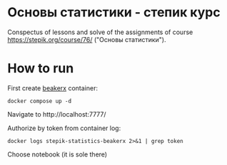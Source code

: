 Основы статистики - степик курс
===============================

Conspectus of lessons and solve of the assignments of course https://stepik.org/course/76/ ("Основы статистики").


# How to run

First create [beakerx](https://beakerx.com) container:

```
docker compose up -d
```

Navigate to http://localhost:7777/

Authorize by token from container log:
```
docker logs stepik-statistics-beakerx 2>&1 | grep token
```

Choose notebook (it is sole there)

